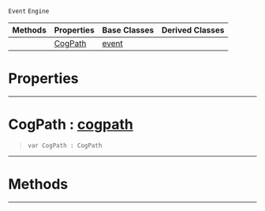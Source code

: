  `Event` `Engine`



|Methods|Properties|Base Classes|Derived Classes|
|---|---|---|---|
| |[CogPath](cogpathevent.md#cogpath-zilch-engine-docu)|[event](event.md)| |


 #  Properties


---  
 #  CogPath : [cogpath](cogpath.md)

> 
> ```TS:Nada
> var CogPath : CogPath


---  
 #  Methods


---  
 

 